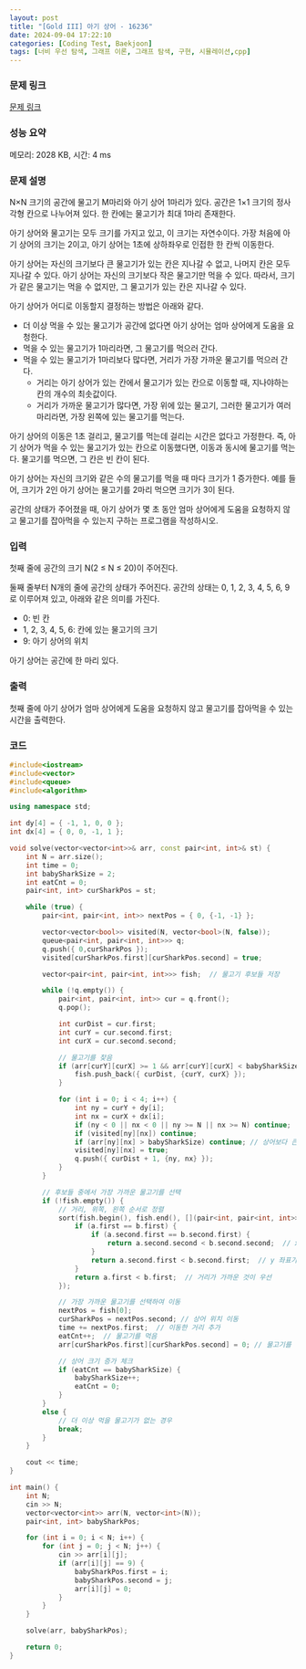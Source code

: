```yaml
---
layout: post
title: "[Gold III] 아기 상어 - 16236"
date: 2024-09-04 17:22:10
categories: [Coding Test, Baekjoon]
tags: [너비 우선 탐색, 그래프 이론, 그래프 탐색, 구현, 시뮬레이션,cpp]
---
```


### 문제 링크

[문제 링크](https://www.acmicpc.net/problem/16236)

### 성능 요약

메모리: 2028 KB, 시간: 4 ms

### 문제 설명

<p>N×N 크기의 공간에 물고기 M마리와 아기 상어 1마리가 있다. 공간은 1×1 크기의 정사각형 칸으로 나누어져 있다. 한 칸에는 물고기가 최대 1마리 존재한다.</p>

<p>아기 상어와 물고기는 모두 크기를 가지고 있고, 이 크기는 자연수이다. 가장 처음에 아기 상어의 크기는 2이고, 아기 상어는 1초에 상하좌우로 인접한 한 칸씩 이동한다.</p>

<p>아기 상어는 자신의 크기보다 큰 물고기가 있는 칸은 지나갈 수 없고, 나머지 칸은 모두 지나갈 수 있다. 아기 상어는 자신의 크기보다 작은 물고기만 먹을 수 있다. 따라서, 크기가 같은 물고기는 먹을 수 없지만, 그 물고기가 있는 칸은 지나갈 수 있다.</p>

<p>아기 상어가 어디로 이동할지 결정하는 방법은 아래와 같다.</p>

<ul>
	<li>더 이상 먹을 수 있는 물고기가 공간에 없다면 아기 상어는 엄마 상어에게 도움을 요청한다.</li>
	<li>먹을 수 있는 물고기가 1마리라면, 그 물고기를 먹으러 간다.</li>
	<li>먹을 수 있는 물고기가 1마리보다 많다면, 거리가 가장 가까운 물고기를 먹으러 간다.
	<ul>
		<li>거리는 아기 상어가 있는 칸에서 물고기가 있는 칸으로 이동할 때, 지나야하는 칸의 개수의 최솟값이다.</li>
		<li>거리가 가까운 물고기가 많다면, 가장 위에 있는 물고기, 그러한 물고기가 여러마리라면, 가장 왼쪽에 있는 물고기를 먹는다.</li>
	</ul>
	</li>
</ul>

<p>아기 상어의 이동은 1초 걸리고, 물고기를 먹는데 걸리는 시간은 없다고 가정한다. 즉, 아기 상어가 먹을 수 있는 물고기가 있는 칸으로 이동했다면, 이동과 동시에 물고기를 먹는다. 물고기를 먹으면, 그 칸은 빈 칸이 된다.</p>

<p>아기 상어는 자신의 크기와 같은 수의 물고기를 먹을 때 마다 크기가 1 증가한다. 예를 들어, 크기가 2인 아기 상어는 물고기를 2마리 먹으면 크기가 3이 된다.</p>

<p>공간의 상태가 주어졌을 때, 아기 상어가 몇 초 동안 엄마 상어에게 도움을 요청하지 않고 물고기를 잡아먹을 수 있는지 구하는 프로그램을 작성하시오.</p>

### 입력

 <p>첫째 줄에 공간의 크기 N(2 ≤ N ≤ 20)이 주어진다.</p>

<p>둘째 줄부터 N개의 줄에 공간의 상태가 주어진다. 공간의 상태는 0, 1, 2, 3, 4, 5, 6, 9로 이루어져 있고, 아래와 같은 의미를 가진다.</p>

<ul>
	<li>0: 빈 칸</li>
	<li>1, 2, 3, 4, 5, 6: 칸에 있는 물고기의 크기</li>
	<li>9: 아기 상어의 위치</li>
</ul>

<p>아기 상어는 공간에 한 마리 있다.</p>

### 출력

 <p>첫째 줄에 아기 상어가 엄마 상어에게 도움을 요청하지 않고 물고기를 잡아먹을 수 있는 시간을 출력한다.</p>

### 코드

```cpp
#include<iostream>
#include<vector>
#include<queue>
#include<algorithm>

using namespace std;

int dy[4] = { -1, 1, 0, 0 };
int dx[4] = { 0, 0, -1, 1 };

void solve(vector<vector<int>>& arr, const pair<int, int>& st) {
	int N = arr.size();
	int time = 0;
	int babySharkSize = 2;
	int eatCnt = 0;
	pair<int, int> curSharkPos = st;

	while (true) {
		pair<int, pair<int, int>> nextPos = { 0, {-1, -1} };

		vector<vector<bool>> visited(N, vector<bool>(N, false));
		queue<pair<int, pair<int, int>>> q;
		q.push({ 0,curSharkPos });
		visited[curSharkPos.first][curSharkPos.second] = true;

		vector<pair<int, pair<int, int>>> fish;  // 물고기 후보들 저장

		while (!q.empty()) {
			pair<int, pair<int, int>> cur = q.front();
			q.pop();

			int curDist = cur.first;
			int curY = cur.second.first;
			int curX = cur.second.second;

			// 물고기를 찾음
			if (arr[curY][curX] >= 1 && arr[curY][curX] < babySharkSize) {
				fish.push_back({ curDist, {curY, curX} });
			}

			for (int i = 0; i < 4; i++) {
				int ny = curY + dy[i];
				int nx = curX + dx[i];
				if (ny < 0 || nx < 0 || ny >= N || nx >= N) continue;
				if (visited[ny][nx]) continue;
				if (arr[ny][nx] > babySharkSize) continue; // 상어보다 큰 물고기는 지나갈 수 없음
				visited[ny][nx] = true;
				q.push({ curDist + 1, {ny, nx} });
			}
		}

		// 후보들 중에서 가장 가까운 물고기를 선택
		if (!fish.empty()) {
			// 거리, 위쪽, 왼쪽 순서로 정렬
			sort(fish.begin(), fish.end(), [](pair<int, pair<int, int>>& a, pair<int, pair<int, int>>& b) {
				if (a.first == b.first) {
					if (a.second.first == b.second.first) {
						return a.second.second < b.second.second;  // x 좌표가 작은 것이 우선
					}
					return a.second.first < b.second.first;  // y 좌표가 작은 것이 우선
				}
				return a.first < b.first;  // 거리가 가까운 것이 우선
			});

			// 가장 가까운 물고기를 선택하여 이동
			nextPos = fish[0];
			curSharkPos = nextPos.second; // 상어 위치 이동
			time += nextPos.first;  // 이동한 거리 추가
			eatCnt++;  // 물고기를 먹음
			arr[curSharkPos.first][curSharkPos.second] = 0; // 물고기를 먹었으니 빈 칸으로 설정

			// 상어 크기 증가 체크
			if (eatCnt == babySharkSize) {
				babySharkSize++;
				eatCnt = 0;
			}
		}
		else {
			// 더 이상 먹을 물고기가 없는 경우
			break;
		}
	}

	cout << time;
}

int main() {
	int N;
	cin >> N;
	vector<vector<int>> arr(N, vector<int>(N));
	pair<int, int> babySharkPos;

	for (int i = 0; i < N; i++) {
		for (int j = 0; j < N; j++) {
			cin >> arr[i][j];
			if (arr[i][j] == 9) {
				babySharkPos.first = i;
				babySharkPos.second = j;
				arr[i][j] = 0;  
			}
		}
	}

	solve(arr, babySharkPos);

	return 0;
}

```
